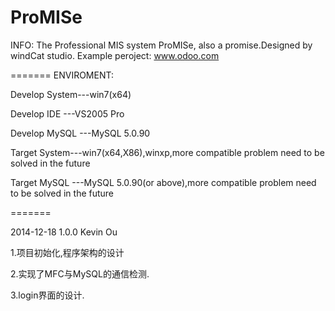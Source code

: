 ProMISe
====
INFO:
The Professional MIS system ProMISe, also a promise.Designed by windCat studio.
Example peroject: www.odoo.com

=======
ENVIROMENT:

Develop System---win7(x64)

Develop IDE   ---VS2005 Pro

Develop MySQL ---MySQL 5.0.90

Target System---win7(x64,X86),winxp,more compatible problem need to be solved in the future

Target MySQL ---MySQL 5.0.90(or above),more compatible problem need to be solved in the future

=======

2014-12-18 1.0.0 Kevin Ou

1.项目初始化,程序架构的设计
  
2.实现了MFC与MySQL的通信检测.

3.login界面的设计.
